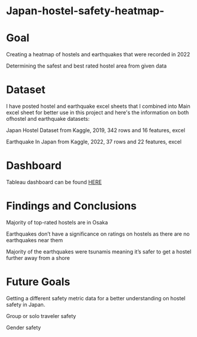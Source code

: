 # Japan-hostel-safety-heatmap-

# Goal
Creating a heatmap of hostels and earthquakes that were recorded in 2022

Determining the safest and best rated hostel area from given data

# Dataset
I have posted hostel and earthquake excel sheets that I combined into Main excel sheet for better use in this project and here's the information on both ofhostel and earthquake datasets:

Japan Hostel Dataset from Kaggle, 2019, 342 rows and 16 features, excel

Earthquake In Japan from Kaggle, 2022, 37 rows and 22 features, excel

# Dashboard

Tableau dashboard can be found [HERE](https://prod-ca-a.online.tableau.com/#/site/karendavtyan2116f87da46f/workbooks/698023?:origin=card_share_link)


# Findings and Conclusions

Majority of top-rated hostels are in Osaka

Earthquakes don’t have a significance on ratings on hostels as there are no earthquakes near them

Majority of the earthquakes were tsunamis meaning it’s safer to get a hostel further away from a shore

# Future Goals

Getting a different safety metric data for a better understanding on hostel safety in Japan.

Group or solo traveler safety

Gender safety





